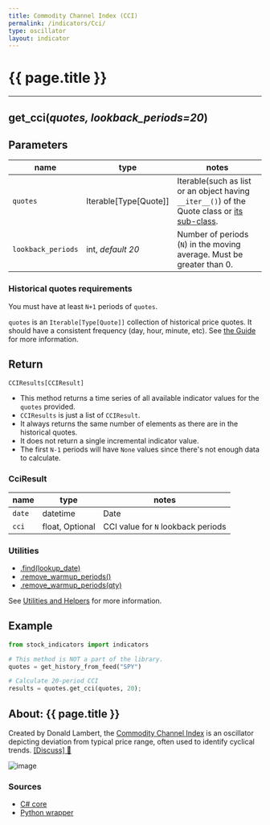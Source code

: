 ```yaml
---
title: Commodity Channel Index (CCI)
permalink: /indicators/Cci/
type: oscillator
layout: indicator
---
```


# {{ page.title }}
<hr>

## **get_cci**(*quotes, lookback_periods=20*)

## Parameters

| name | type | notes
| -- |-- |--
| `quotes` | Iterable[Type[Quote]] | Iterable(such as list or an object having `__iter__()`) of the Quote class or [its sub-class]({{site.baseurl}}/guide/#using-custom-quote-classes).
| `lookback_periods` | int, *default 20* | Number of periods (`N`) in the moving average.  Must be greater than 0.

### Historical quotes requirements

You must have at least `N+1` periods of `quotes`.

`quotes` is an `Iterable[Type[Quote]]` collection of historical price quotes.  It should have a consistent frequency (day, hour, minute, etc).  See [the Guide]({{site.baseurl}}/guide/#historical-quotes) for more information.

## Return

```python
CCIResults[CCIResult]
```

- This method returns a time series of all available indicator values for the `quotes` provided.
- `CCIResults` is just a list of `CCIResult`.
- It always returns the same number of elements as there are in the historical quotes.
- It does not return a single incremental indicator value.
- The first `N-1` periods will have `None` values since there's not enough data to calculate.

### CciResult

| name | type | notes
| -- |-- |--
| `date` | datetime | Date
| `cci` | float, Optional | CCI value for `N` lookback periods

### Utilities

- [.find(lookup_date)]({{site.baseurl}}/utilities#find-indicator-result-by-date)
- [.remove_warmup_periods()]({{site.baseurl}}/utilities#remove-warmup-periods)
- [.remove_warmup_periods(qty)]({{site.baseurl}}/utilities#remove-warmup-periods)

See [Utilities and Helpers]({{site.baseurl}}/utilities#utilities-for-indicator-results) for more information.

## Example

```python
from stock_indicators import indicators

# This method is NOT a part of the library.
quotes = get_history_from_feed("SPY")

# Calculate 20-period CCI
results = quotes.get_cci(quotes, 20);
```

## About: {{ page.title }}

Created by Donald Lambert, the [Commodity Channel Index](https://en.wikipedia.org/wiki/Commodity_channel_index) is an oscillator depicting deviation from typical price range, often used to identify cyclical trends.
[[Discuss] :speech_balloon:]({{site.github.base_repository_url}}/discussions/265 "Community discussion about this indicator")

![image]({{site.charturl}}/Cci.png)

### Sources

- [C# core]({{site.base_sourceurl}}/a-d/Cci/Cci.cs)
- [Python wrapper]({{site.sourceurl}}/cci.py)
